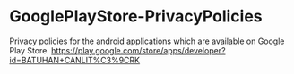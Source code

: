 # GooglePlayStore-PrivacyPolicies
Privacy policies for the android applications which are available on Google Play Store.
https://play.google.com/store/apps/developer?id=BATUHAN+CANLIT%C3%9CRK
